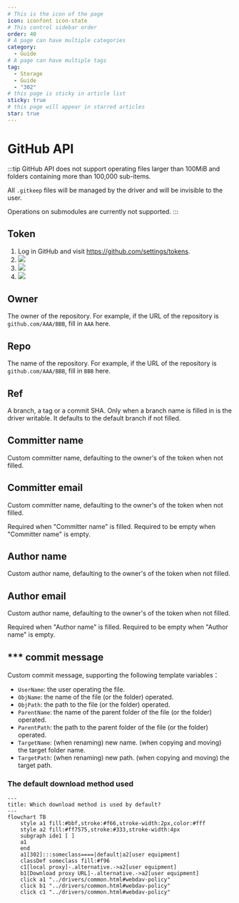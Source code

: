 ```yaml
---
# This is the icon of the page
icon: iconfont icon-state
# This control sidebar order
order: 40
# A page can have multiple categories
category:
  - Guide
# A page can have multiple tags
tag:
  - Storage
  - Guide
  - "302"
# this page is sticky in article list
sticky: true
# this page will appear in starred articles
star: true
---
```

# GitHub API

:::tip
GitHub API does not support operating files larger than 100MiB and folders containing more than 100,000 sub-items.

All `.gitkeep` files will be managed by the driver and will be invisible to the user.

Operations on submodules are currently not supported.
:::

## **Token**

1. Log in GitHub and visit <https://github.com/settings/tokens>.
2. ![](/img/drivers/github/1.png)
3. ![](/img/drivers/github/2.png)
4. ![](/img/drivers/github/3.png)

## **Owner**

The owner of the repository. For example, if the URL of the repository is `github.com/AAA/BBB`, fill in `AAA` here.

## **Repo**

The name of the repository. For example, if the URL of the repository is `github.com/AAA/BBB`, fill in `BBB` here.

## **Ref**

A branch, a tag or a commit SHA. Only when a branch name is filled in is the driver writable. It defaults to the default branch if not filled.

## **Committer name**

Custom committer name, defaulting to the owner's of the token when not filled.

## **Committer email**

Custom committer name, defaulting to the owner's of the token when not filled.

Required when "Committer name" is filled. Required to be empty when "Committer name" is empty.

## **Author name**

Custom author name, defaulting to the owner's of the token when not filled.

## **Author email**

Custom author name, defaulting to the owner's of the token when not filled.

Required when "Author name" is filled. Required to be empty when "Author name" is empty.

## **\*\*\* commit message**

Custom commit message, supporting the following template variables：
- `UserName`: the user operating the file.
- `ObjName`: the name of the file (or the folder) operated.
- `ObjPath`: the path to the file (or the folder) operated.
- `ParentName`: the name of the parent folder of the file (or the folder) operated.
- `ParentPath`: the path to the parent folder of the file (or the folder) operated.
- `TargetName`: (when renaming) new name. (when copying and moving) the target folder name.
- `TargetPath`: (when renaming) new path. (when copying and moving) the target path.

### **The default download method used**

```mermaid
---
title: Which download method is used by default?
---
flowchart TB
    style a1 fill:#bbf,stroke:#f66,stroke-width:2px,color:#fff
    style a2 fill:#ff7575,stroke:#333,stroke-width:4px
    subgraph ide1 [ ]
    a1
    end
    a1[302]:::someclass====|default|a2[user equipment]
    classDef someclass fill:#f96
    c1[local proxy]-.alternative.->a2[user equipment]
    b1[Download proxy URL]-.alternative.->a2[user equipment]
    click a1 "../drivers/common.html#webdav-policy"
    click b1 "../drivers/common.html#webdav-policy"
    click c1 "../drivers/common.html#webdav-policy"
```

